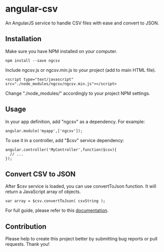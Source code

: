 # angular-csv
An AngularJS service to handle CSV files with ease and convert to JSON.

## Installation
Make sure you have NPM installed on your computer.
```
npm install --save ngcsv
```

Include ngcsv.js or ngcsv.min.js to your project (add to main HTML file).
```
<script type="text/javascript" src="./node_modules/ngcsv/ngcsv.min.js"></script>
```

Change "./node_modules/" accordingly to your project NPM settings.

## Usage
In your app definition, add "ngcsv" as a dependency. For example:
```
angular.module('myapp',['ngcsv']);
```

To use it in a controller, add "$csv" service dependency:
```
angular.controller('MyController',function($csv){
  // ...
});
```

## Convert CSV to JSON
After $csv service is loaded, you can use convertToJson function. It will return a JavaScript array of objects.
```
var array = $csv.convertToJson( csvString );
```
For full guide, please refer to this [documentation](http://dhanang.me/ngcsv).


## Contribution
Please help to create this project better by submitting bug reports or pull requests. Thank you!
